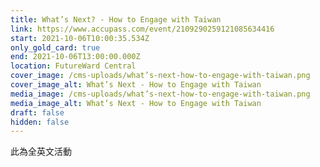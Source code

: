 ```yaml
---
title: What’s Next? - How to Engage with Taiwan
link: https://www.accupass.com/event/2109290259121085634416
start: 2021-10-06T10:00:35.534Z
only_gold_card: true
end: 2021-10-06T13:00:00.000Z
location: FutureWard Central
cover_image: /cms-uploads/what’s-next-how-to-engage-with-taiwan.png
cover_image_alt: What’s Next - How to Engage with Taiwan
media_image: /cms-uploads/what’s-next-how-to-engage-with-taiwan.png
media_image_alt: What’s Next - How to Engage with Taiwan
draft: false
hidden: false
---
```

此為全英文活動